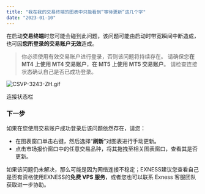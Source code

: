 ```yaml
---
title: "我在我的交易终端的图表中只能看到“等待更新”这几个字"
date: "2023-01-10"
---
```


在启动**交易终端**时您可能会碰到此问题，该问题可能由启动时带宽瞬间中断造成，也可因**您所登录的交易账户无效**造成。

> 你必须使用有效交易账户进行登录，否则该问题将持续存在。 请确保您**在 MT4 上使用 MT4 交易账户**，**在 MT5 上使用 MT5 交易账户**。 请检查连接状态确认自己是否已成功登录。

![CSVP-3243-ZH.gif](https://get.exness.help/hc/article_attachments/7036716415890/CSVP-3243-ZH.gif)

连接状态栏

### **下一步**

如果在您使用交易账户成功登录后该问题依然存在，请您：

- 在图表窗口单击右键，然后选择“**刷新**”对图表进行手动更新。
- 点击市场报价窗口中的任意交易品种，将其拖拽至相关图表窗口，查看其是否更新。

如果该问题仍未解决，那么可能是因为网络连接不稳定；EXNESS建议您查看自己是否有资格使用EXNESS的**免费 VPS 服务**，或者您也可以联系 Exness 客服团队获取进一步协助。
